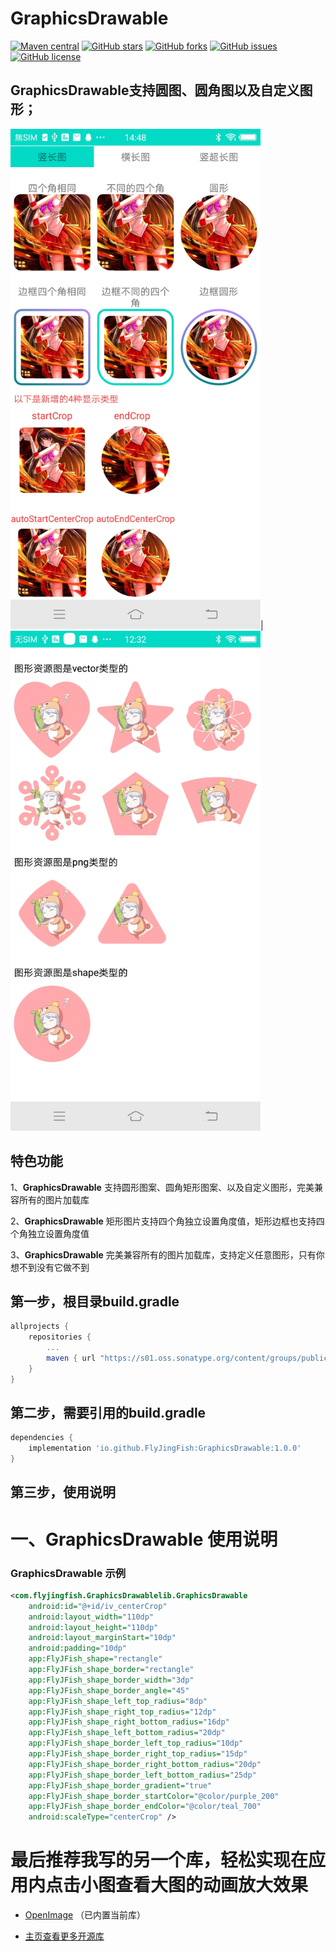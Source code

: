 # GraphicsDrawable

[![Maven central](https://img.shields.io/maven-central/v/io.github.FlyJingFish/GraphicsDrawable)](https://central.sonatype.com/artifact/io.github.FlyJingFish/GraphicsDrawable/)
[![GitHub stars](https://img.shields.io/github/stars/FlyJingFish/GraphicsDrawable.svg)](https://github.com/FlyJingFish/GraphicsDrawable/stargazers)
[![GitHub forks](https://img.shields.io/github/forks/FlyJingFish/GraphicsDrawable.svg)](https://github.com/FlyJingFish/GraphicsDrawable/network)
[![GitHub issues](https://img.shields.io/github/issues/FlyJingFish/GraphicsDrawable.svg)](https://github.com/FlyJingFish/GraphicsDrawable/issues)
[![GitHub license](https://img.shields.io/github/license/FlyJingFish/GraphicsDrawable.svg)](https://github.com/FlyJingFish/GraphicsDrawable/blob/master/LICENSE)



## GraphicsDrawable支持圆图、圆角图以及自定义图形；

<img src="https://github.com/FlyJingFish/GraphicsDrawable/blob/master/screenshot/Screenshot_20221011_144810.jpg" width="400px" height="800px" alt="show" />|<img src="https://github.com/FlyJingFish/GraphicsDrawable/blob/master/screenshot/Screenshot_20221031_123252.jpg" width="400px" height="800px" alt="show" />



## 特色功能
1、**GraphicsDrawable** 支持圆形图案、圆角矩形图案、以及自定义图形，完美兼容所有的图片加载库

2、**GraphicsDrawable** 矩形图片支持四个角独立设置角度值，矩形边框也支持四个角独立设置角度值

3、**GraphicsDrawable** 完美兼容所有的图片加载库，支持定义任意图形，只有你想不到没有它做不到



## 第一步，根目录build.gradle

```gradle
allprojects {
    repositories {
        ...
        maven { url "https://s01.oss.sonatype.org/content/groups/public" }
    }
}
```
## 第二步，需要引用的build.gradle

```gradle
dependencies {
    implementation 'io.github.FlyJingFish:GraphicsDrawable:1.0.0'
}
```
## 第三步，使用说明

# 一、GraphicsDrawable 使用说明

### GraphicsDrawable 示例
```xml
<com.flyjingfish.GraphicsDrawablelib.GraphicsDrawable
    android:id="@+id/iv_centerCrop"
    android:layout_width="110dp"
    android:layout_height="110dp"
    android:layout_marginStart="10dp"
    android:padding="10dp"
    app:FlyJFish_shape="rectangle"
    app:FlyJFish_shape_border="rectangle"
    app:FlyJFish_shape_border_width="3dp"
    app:FlyJFish_shape_border_angle="45"
    app:FlyJFish_shape_left_top_radius="8dp"
    app:FlyJFish_shape_right_top_radius="12dp"
    app:FlyJFish_shape_right_bottom_radius="16dp"
    app:FlyJFish_shape_left_bottom_radius="20dp"
    app:FlyJFish_shape_border_left_top_radius="10dp"
    app:FlyJFish_shape_border_right_top_radius="15dp"
    app:FlyJFish_shape_border_right_bottom_radius="20dp"
    app:FlyJFish_shape_border_left_bottom_radius="25dp"
    app:FlyJFish_shape_border_gradient="true"
    app:FlyJFish_shape_border_startColor="@color/purple_200"
    app:FlyJFish_shape_border_endColor="@color/teal_700"
    android:scaleType="centerCrop" />
```


# 最后推荐我写的另一个库，轻松实现在应用内点击小图查看大图的动画放大效果

- [OpenImage](https://github.com/FlyJingFish/OpenImage) （已内置当前库）

- [主页查看更多开源库](https://github.com/FlyJingFish)


